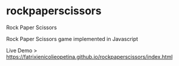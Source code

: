 # rockpaperscissors
Rock Paper Scissors

Rock Paper Scissors game implemented in Javascript

Live Demo > https://fatrixienicolieopetina.github.io/rockpaperscissors/index.html

